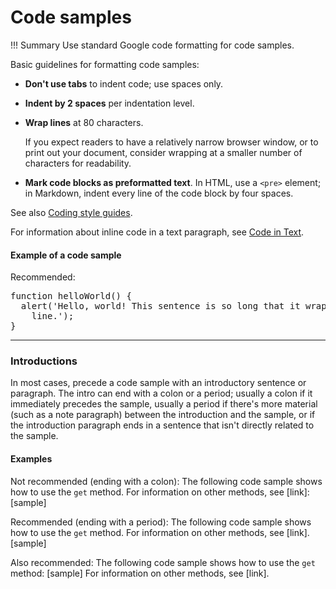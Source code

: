 # **Code samples**

!!! Summary 
    Use standard Google code formatting for code samples.

Basic guidelines for formatting code samples:

-   **Don't use tabs** to indent code; use spaces only.
-   **Indent by 2 spaces** per indentation level.
-   **Wrap lines** at 80 characters.

    If you expect readers to have a relatively narrow browser window, or to print out your document, consider wrapping at a smaller number of characters for readability.

-   **Mark code blocks as preformatted text**. In HTML, use a `<pre>` element; in Markdown, indent every line of the code block by four spaces.

See also [Coding style guides](https://developers.google.com/style/code-in-text#coding).

For information about inline code in a text paragraph, see [Code in Text](https://developers.google.com/style/code-in-text).

#### **Example of a code sample**

Recommended:

<pre>
function helloWorld() {
  alert('Hello, world! This sentence is so long that it wraps onto a second
    line.');
}
</pre>

___

### **Introductions**

In most cases, precede a code sample with an introductory sentence or paragraph. The intro can end with a colon or a period; usually a colon if it immediately precedes the sample, usually a period if there's more material (such as a note paragraph) between the introduction and the sample, or if the introduction paragraph ends in a sentence that isn't directly related to the sample.

#### **Examples**

Not recommended (ending with a colon): The following code sample shows how to use the `get` method. For information on other methods, see [link]: [sample]

Recommended (ending with a period): The following code sample shows how to use the `get` method. For information on other methods, see [link]. [sample]

Also recommended: The following code sample shows how to use the `get` method: [sample] For information on other methods, see [link].